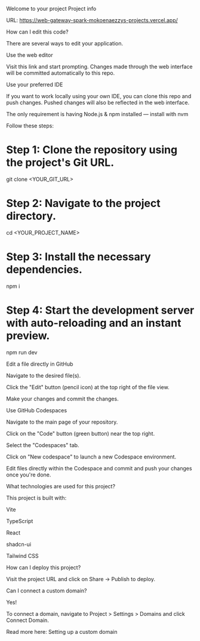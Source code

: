 Welcome to your project
Project info

URL: https://web-gateway-spark-mokoenaezzys-projects.vercel.app/

How can I edit this code?

There are several ways to edit your application.

Use the web editor

Visit this link
 and start prompting.
Changes made through the web interface will be committed automatically to this repo.

Use your preferred IDE

If you want to work locally using your own IDE, you can clone this repo and push changes.
Pushed changes will also be reflected in the web interface.

The only requirement is having Node.js & npm installed — install with nvm

Follow these steps:

# Step 1: Clone the repository using the project's Git URL.
git clone <YOUR_GIT_URL>

# Step 2: Navigate to the project directory.
cd <YOUR_PROJECT_NAME>

# Step 3: Install the necessary dependencies.
npm i

# Step 4: Start the development server with auto-reloading and an instant preview.
npm run dev


Edit a file directly in GitHub

Navigate to the desired file(s).

Click the "Edit" button (pencil icon) at the top right of the file view.

Make your changes and commit the changes.

Use GitHub Codespaces

Navigate to the main page of your repository.

Click on the "Code" button (green button) near the top right.

Select the "Codespaces" tab.

Click on "New codespace" to launch a new Codespace environment.

Edit files directly within the Codespace and commit and push your changes once you're done.

What technologies are used for this project?

This project is built with:

Vite

TypeScript

React

shadcn-ui

Tailwind CSS

How can I deploy this project?

Visit the project URL and click on Share → Publish to deploy.

Can I connect a custom domain?

Yes!

To connect a domain, navigate to Project > Settings > Domains and click Connect Domain.

Read more here: Setting up a custom domain